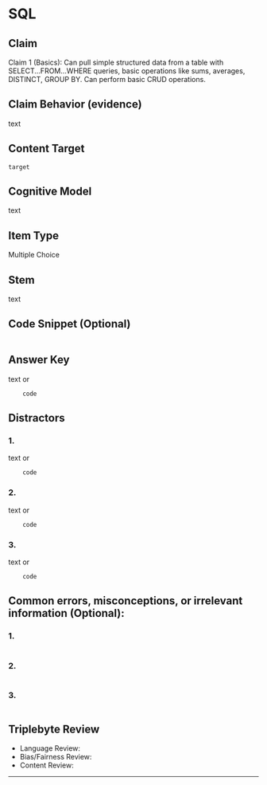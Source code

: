 # SQL

## Claim

Claim 1 (Basics): Can pull simple structured data from a table with SELECT...FROM...WHERE queries, basic operations like sums, averages, DISTINCT, GROUP BY. Can perform basic CRUD operations.

## Claim Behavior (evidence)

text

## Content Target

`target`

## Cognitive Model

text

## Item Type

Multiple Choice

## Stem

text

## Code Snippet (Optional)

```

```

## Answer Key

text or

```
    code
```

## Distractors

### 1.

text or

```
    code
```

### 2.

text or

```
    code
```

### 3.

text or

```
    code
```

## Common errors, misconceptions, or irrelevant information (Optional):

### 1.

```

```

### 2.

```

```

### 3.

```

```

## Triplebyte Review

- Language Review:
- Bias/Fairness Review:
- Content Review:

---
